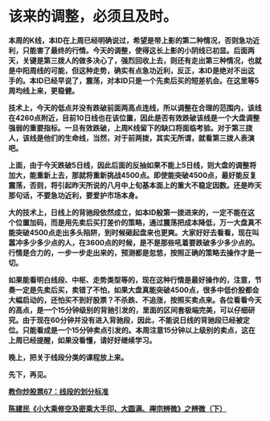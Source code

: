 该来的调整，必须且及时。
====



**本周的K线，本ID在上周已经明确说过，希望是带上影的第二种情况，否则急功近利，只能害了最终的行情。今天的调整，使得这长上影的小阴线已初显。后面两天，关键是第三拨人的做多决心了，强烈回收上去，则还有走出第三种情况，也就是中阳周线的可能，但这种走势，确实有点急功近利，反正，本ID是绝对不出这手的。本ID已经早说了，震荡，对本ID只是一个先卖后买的短差机会。在这里等5周均线上来，更稳健。**

**技术上，今天的低点并没有跌破前面两高点连线，所以调整在合理的范围内，该线在4260点附近，目前10日线也在该位置，因此是否有效跌破该线是一个大盘调整强弱的重要指标。一旦有效跌破，上周K线留下的缺口将面临考验。对于第三拨人，该线是他们的生命线，当然，对于前两拨，其实无所谓，就看第三拨人表演吧。**

**上面，由于今天跌破5日线，因此后面的反抽如果不能上5日线，则大盘的调整将加大，能重新上去，那就将重新挑战4500点。即使能突破4500点，最好能反复震荡，否则，将引起昨天所说的八月中上旬基本面上的重大不稳定因数。还是昨天那句话，不要急功近利，要爱护市场本身。**

**大的技术上，日线上的背驰段依然成立，如本ID般第一拨进来的，一定不能在这个位置加码，而是用先卖后买打差价的策略，通过震荡把成本降低，万一大盘真不能突破4500点走出多头陷阱，到时候砸起盘来也更爽。大家好好去看看，现在叫嚣冲多少多少点的人，在3600点的时候，是不是那些吼着要跌破多少多少点的。行情是合力的，一步一步走出来的，预测都是忽悠，按照正确的策略去操作才是一切。**

**如果能看明白线段、中枢、走势类型等的，现在这种行情是最好操作的，注意，节奏一定是先卖后买，卖错了不怕，如果大盘真能突破4500点，很多中低价股都会大幅启动的，还怕买不到好股票？不杀跌、不追涨，按照买卖点来。各位看看今天的高点，是一个15分钟级别的背驰引发的，里面的区间套极端完美，可以仔细研究。由于现在60分钟并没有进入背驰段，因此，不能说日线的背驰段已经被定位。只能看成是一个15分钟卖点引发的。本周注意15分钟以上级别的卖点，这在上周已经提醒，如果没看懂，请好好继续学习。**

**晚上，把关于线段分类的课程放上来。**

**先下，再见。**

[**教你炒股票67：线段的划分标准**](http://blog.sina.com.cn/u/486e105c01000c16)

[**陈建民《小大乘修空及密乘大手印、大圆满、禅宗辨微》之辨微（下）**](http://blog.sina.com.cn/u/486e105c01000c0k)
